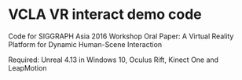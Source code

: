 # VCLA VR interact demo code
Code for SIGGRAPH Asia 2016 Workshop Oral Paper: A Virtual Reality Platform for Dynamic Human-Scene Interaction

Required: Unreal 4.13 in Windows 10, Oculus Rift, Kinect One and LeapMotion
